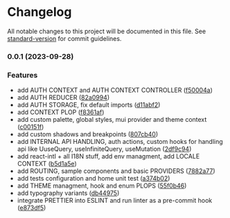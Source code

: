 # Changelog

All notable changes to this project will be documented in this file. See [standard-version](https://github.com/conventional-changelog/standard-version) for commit guidelines.

### 0.0.1 (2023-09-28)


### Features

* add AUTH CONTEXT and AUTH CONTEXT CONTROLLER ([f50004a](https://github.com/m4guu/react-project-boilerplate/commit/f50004aa5318f180729d2c0864b50e3ba433c74a))
* add AUTH REDUCER ([82a0994](https://github.com/m4guu/react-project-boilerplate/commit/82a0994c3917e6231eff6720786a65ce4e8462f9))
* add AUTH STORAGE, fix default imports ([d11abf2](https://github.com/m4guu/react-project-boilerplate/commit/d11abf276ee6eef826240382fb4d5d7170334699))
* add CONTEXT PLOP ([f8361af](https://github.com/m4guu/react-project-boilerplate/commit/f8361afea83c6cd5d39249ab7c489a972f419358))
* add custom palette, global styles, mui provider and theme context ([c00151f](https://github.com/m4guu/react-project-boilerplate/commit/c00151f48dfaaa3777b86e67d0a0776fd973a078))
* add custom shadows and breakpoints ([807cb40](https://github.com/m4guu/react-project-boilerplate/commit/807cb40cec36d39e3987dd5be6da606074cd4feb))
* add INTERNAL API HANDLING, auth actions, custom hooks for handling api like UuseQuery, useInfiniteQuery, useMutation ([2df9c94](https://github.com/m4guu/react-project-boilerplate/commit/2df9c94e362f2220a1641eb7cdad7a2631cdb1ae))
* add react-intl + all I18N stuff, add env managment, add LOCALE CONTEXT ([b5d1a5e](https://github.com/m4guu/react-project-boilerplate/commit/b5d1a5e55234bba2e3145b249c24c712444c96ea))
* add ROUTING, sample components and basic PROVIDERS ([7882a77](https://github.com/m4guu/react-project-boilerplate/commit/7882a7764b0a67869d97e0688b636588ef910605))
* add tests configuration and home unit test ([a374b02](https://github.com/m4guu/react-project-boilerplate/commit/a374b02eb41d6347ba4da81c0e411ca675303384))
* add THEME managment, hook and enum PLOPS ([55f0b46](https://github.com/m4guu/react-project-boilerplate/commit/55f0b46bc0b8e10b39d6e7f9323bca8b2acc7871))
* add typography variants ([db44975](https://github.com/m4guu/react-project-boilerplate/commit/db449755c8309f1d412e7673867d7606756ae518))
* integrate PRETTIER into ESLINT and run linter as a pre-commit hook ([e873df5](https://github.com/m4guu/react-project-boilerplate/commit/e873df56321afc7bd471effd7bbebbf6ee2af4c5))
